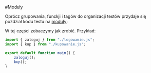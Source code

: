 #Moduły

Oprócz grupowania, funckji i tagów do organizacji testów przydaje się pozdział kodu testu na [moduły](https://github.com/grafana/k6-example-woocommerce):

W tej części zobaczymy jak zrobić. Przykład:

```javascript
import { zaloguj } from "./logowanie.js";
import { kup } from "./kupowanie.js";

export default function main() {
    zaloguj();
    kup();
}
```


